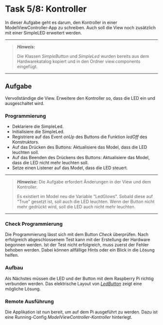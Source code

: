 # Task 5/8: Kontroller
In dieser Aufgabe geht es darum, den Kontroller in einer ModelViewController-App zu schreiben.
Auch soll die View noch zusätzlich mit einer SimpleLED erweitert werden.

---
> **_Hinweis:_**
>
> Die Klassen *SimpleButton* und *SimpleLed* wurden bereits aus dem Hardwarekatalog kopiert und
> in den Ordner view.components eingefügt.
---

## Aufgabe
Vervollständige die View. Erweitere den Kontroller so, dass die LED ein und ausgeschaltet wird.

### Programmierung
- Deklariere die SimpleLed.
- Initialisiere die SimpleLed.
- Registriere auf das Event *onUp* des Buttons die Funktion *ledOff* des Konstruktors.
- Auf das Drücken des Buttons: Aktualisiere das Model, dass die LED leuchten soll.
- Auf das Beenden des Drückens des Buttons: Aktualisiere das Model, dass die LED nicht mehr leuchten soll.
- Setze einen Listener auf das Model, dass die LED steuert.

---
> **_Hinweise:_**
> Die Aufgabe erfordert Änderungen in der View und dem Kontroller.
> 
> Es existiert im Model neu die Variable "LedGlows". Sobald diese auf "True" gesetzt ist, soll auch die LED leuchten.
> Wenn der Button nicht mehr gedrückt wird, soll die LED auch nicht mehr leuchten.
---

### Check Programmierung
Die Programmierung lässt sich mit dem Button *Check* überprüfen. Nach erfolgreich abgeschlossenem Test kann mit der
Erstellung der Hardware begonnen werden. Ist der Test nicht erfolgreich, muss zuerst der Fehler behoben werden. Dabei können
allfällige Hints oder ein Blick in die Lösung helfen.

### Aufbau
Als Nächstes müssen die LED und der Button mit dem Raspberry Pi richtig verbunden werden. Das elektrische Layout von
[*LedButton*](https://pi4j.com/examples/components/ledbutton/) zeigt eine mögliche Lösung.

### Remote Ausführung
Die Applikation ist nun bereit, um auf dem Pi ausgeführt zu werden. Dazu ist eine
Running-Config *ModelViewController-Kontroller* hinterlegt.